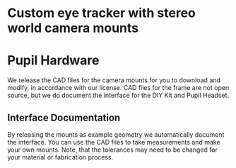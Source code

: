 # Custom eye tracker with stereo world camera mounts

# Pupil Hardware

We release the CAD files for the camera mounts for you to download and modify, in accordance with our license. CAD files for the frame are not open source, but we do document the interface for the DIY Kit and Pupil Headset.

## Interface Documentation

By releasing the mounts as example geometry we automatically document the interface. You can use the CAD files to take measurements and make your own mounts. Note, that the tolerances may need to be changed for your material or fabrication process.
